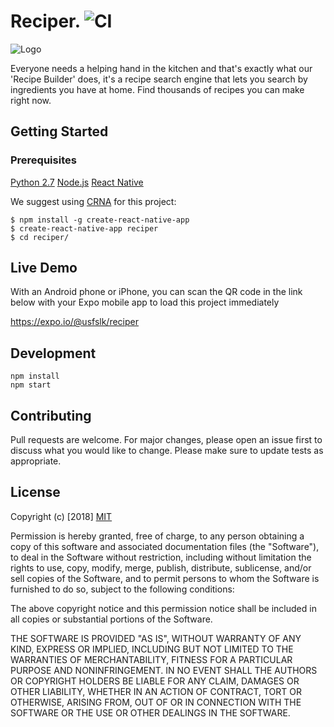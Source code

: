 # Reciper. ![CI](https://img.shields.io/badge/build-passing-brightgreen.svg)

![Logo](https://i.stack.imgur.com/qFjUs.png)


Everyone needs a helping hand in the kitchen and that's exactly what our 'Recipe Builder' does, it's a recipe search engine that lets you search by ingredients you have at home. Find thousands of recipes you can make right now.

## Getting Started

 ### Prerequisites
 
[Python 2.7](https://www.python.org/downloads/release/python-2715/)
[Node.js](https://nodejs.org/en/download/)
[React Native](https://facebook.github.io/react-native/docs/getting-started.html)

We suggest using [CRNA](https://github.com/react-community/create-react-native-app) for this project:

    $ npm install -g create-react-native-app
    $ create-react-native-app reciper
    $ cd reciper/

## Live Demo

With an Android phone or iPhone, you can scan the QR code in the link below with your Expo mobile app to load this project immediately

https://expo.io/@usfslk/reciper

## Development

    npm install
    npm start 
    
## Contributing

Pull requests are welcome. For major changes, please open an issue first to discuss what you would like to change. Please make sure to update tests as appropriate.

## License

Copyright (c) [2018] [MIT](https://choosealicense.com/licenses/mit/)


Permission is hereby granted, free of charge, to any person obtaining a copy
of this software and associated documentation files (the "Software"), to deal
in the Software without restriction, including without limitation the rights
to use, copy, modify, merge, publish, distribute, sublicense, and/or sell
copies of the Software, and to permit persons to whom the Software is
furnished to do so, subject to the following conditions:

The above copyright notice and this permission notice shall be included in all
copies or substantial portions of the Software.

THE SOFTWARE IS PROVIDED "AS IS", WITHOUT WARRANTY OF ANY KIND, EXPRESS OR
IMPLIED, INCLUDING BUT NOT LIMITED TO THE WARRANTIES OF MERCHANTABILITY,
FITNESS FOR A PARTICULAR PURPOSE AND NONINFRINGEMENT. IN NO EVENT SHALL THE
AUTHORS OR COPYRIGHT HOLDERS BE LIABLE FOR ANY CLAIM, DAMAGES OR OTHER
LIABILITY, WHETHER IN AN ACTION OF CONTRACT, TORT OR OTHERWISE, ARISING FROM,
OUT OF OR IN CONNECTION WITH THE SOFTWARE OR THE USE OR OTHER DEALINGS IN THE
SOFTWARE.
